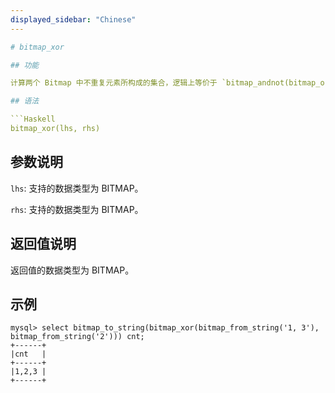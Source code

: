 ```yaml
---
displayed_sidebar: "Chinese"
---

# bitmap_xor

## 功能

计算两个 Bitmap 中不重复元素所构成的集合，逻辑上等价于 `bitmap_andnot(bitmap_or(lhs, rhs), bitmap_and(lhs, rhs))`(补集)。

## 语法

```Haskell
bitmap_xor(lhs, rhs)
```

## 参数说明

`lhs`: 支持的数据类型为 BITMAP。

`rhs`: 支持的数据类型为 BITMAP。

## 返回值说明

返回值的数据类型为 BITMAP。

## 示例

```plain text
mysql> select bitmap_to_string(bitmap_xor(bitmap_from_string('1, 3'), bitmap_from_string('2'))) cnt;
+------+
|cnt   |
+------+
|1,2,3 |
+------+
```